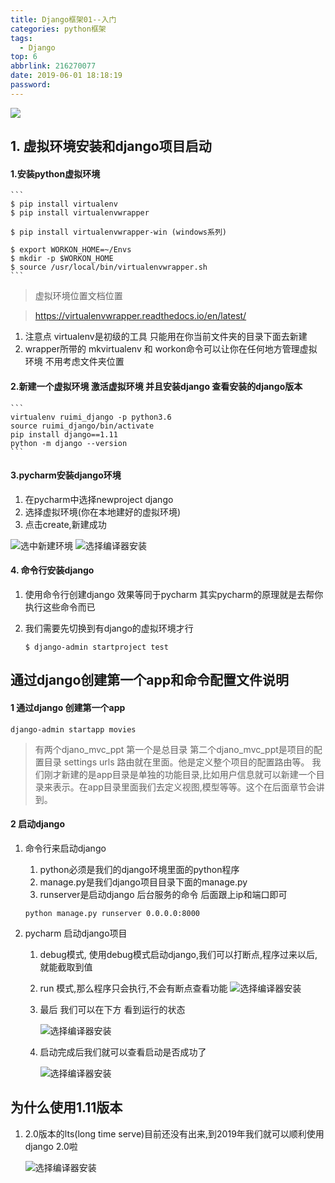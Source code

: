 ```yaml
---
title: Django框架01--入门
categories: python框架
tags:
  - Django
top: 6
abbrlink: 216270077
date: 2019-06-01 18:18:19
password:
---
```



![](https://jwangtec.oss-cn-chengdu.aliyuncs.com/jwangcloud/index/Django.jpeg)

## 1. 虚拟环境安装和django项目启动

<!--more-->

#### 1.安装python虚拟环境

	```
	$ pip install virtualenv
	$ pip install virtualenvwrapper
	
	$ pip install virtualenvwrapper-win (windows系列)
	
	$ export WORKON_HOME=~/Envs
	$ mkdir -p $WORKON_HOME
	$ source /usr/local/bin/virtualenvwrapper.sh
	```
	
> 虚拟环境位置文档位置

> https://virtualenvwrapper.readthedocs.io/en/latest/

1. 注意点 virtualenv是初级的工具 只能用在你当前文件夹的目录下面去新建
2. wrapper所带的 mkvirtualenv 和 workon命令可以让你在任何地方管理虚拟环境 不用考虑文件夹位置

#### 2.新建一个虚拟环境 激活虚拟环境 并且安装django 查看安装的django版本

	```
	virtualenv ruimi_django -p python3.6
	source ruimi_django/bin/activate
	pip install django==1.11
	python -m django --version
	```
	
#### 3.pycharm安装django环境

1. 在pycharm中选择newproject django
2. 选择虚拟环境(你在本地建好的虚拟环境)
3. 点击create,新建成功

![选中新建环境](md_pics/chapter1/chapter1_2.png)
![选择编译器安装](md_pics/chapter1/chapter1_1.png)

#### 4. 命令行安装django

1. 使用命令行创建django 效果等同于pycharm 其实pycharm的原理就是去帮你执行这些命令而已

2. 我们需要先切换到有django的虚拟环境才行

	```
	$ django-admin startproject test
	```
	

## 通过django创建第一个app和命令配置文件说明

#### 1 通过django 创建第一个app

```
django-admin startapp movies

```

> 有两个djano_mvc_ppt 第一个是总目录 第二个djano_mvc_ppt是项目的配置目录 settings urls 路由就在里面。他是定义整个项目的配置路由等。
> 我们刚才新建的是app目录是单独的功能目录,比如用户信息就可以新建一个目录来表示。在app目录里面我们去定义视图,模型等等。这个在后面章节会讲到。

#### 2 启动django

1. 命令行来启动django 

	1. python必须是我们的django环境里面的python程序
	2. manage.py是我们django项目目录下面的manage.py
	3. runserver是启动django 后台服务的命令 后面跟上ip和端口即可
	
	```
	python manage.py runserver 0.0.0.0:8000
	```
	
2. pycharm 启动django项目

	1. debug模式, 使用debug模式启动django,我们可以打断点,程序过来以后,就能截取到值
	2. run 模式,那么程序只会执行,不会有断点查看功能
		![选择编译器安装](md_pics/chapter1/chapter1_3.png)
	3. 最后 我们可以在下方 看到运行的状态 

		![选择编译器安装](md_pics/chapter1/chapter1_4.png)

    4. 启动完成后我们就可以查看启动是否成功了	

    	![选择编译器安装](md_pics/chapter1/chapter1_5.png)

## 为什么使用1.11版本

1. 2.0版本的lts(long time serve)目前还没有出来,到2019年我们就可以顺利使用django 2.0啦


	![选择编译器安装](md_pics/chapter1/chapter1_6.png)

